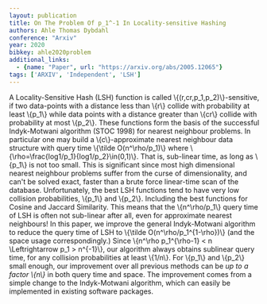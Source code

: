 ```yaml
---
layout: publication
title: On The Problem Of p_1^-1 In Locality-sensitive Hashing
authors: Ahle Thomas Dybdahl
conference: "Arxiv"
year: 2020
bibkey: ahle2020problem
additional_links:
  - {name: "Paper", url: "https://arxiv.org/abs/2005.12065"}
tags: ['ARXIV', 'Independent', 'LSH']
---
```

A Locality-Sensitive Hash (LSH) function is called
\\{(r,cr,p_1,p_2)\\}-sensitive, if two data-points with a distance less than \\{r\\}
collide with probability at least \\{p_1\\} while data points with a distance
greater than \\{cr\\} collide with probability at most \\{p_2\\}. These functions form
the basis of the successful Indyk-Motwani algorithm (STOC 1998) for nearest
neighbour problems. In particular one may build a \\{c\\}-approximate nearest
neighbour data structure with query time \\{\tilde O(n^\rho/p_1)\\} where
\\{\rho=\frac{log1/p_1}{log1/p_2}\in(0,1)\\}. That is, sub-linear time, as long
as \\{p_1\\} is not too small. This is significant since most high dimensional
nearest neighbour problems suffer from the curse of dimensionality, and can't
be solved exact, faster than a brute force linear-time scan of the database.
  Unfortunately, the best LSH functions tend to have very low collision
probabilities, \\{p_1\\} and \\{p_2\\}. Including the best functions for Cosine and
Jaccard Similarity. This means that the \\{n^\rho/p_1\\} query time of LSH is often
not sub-linear after all, even for approximate nearest neighbours!
  In this paper, we improve the general Indyk-Motwani algorithm to reduce the
query time of LSH to \\{\tilde O(n^\rho/p_1^{1-\rho})\\} (and the space usage
correspondingly.) Since \\{n^\rho p_1^{\rho-1} < n \Leftrightarrow p_1 > n^{-1}\\},
our algorithm always obtains sublinear query time, for any collision
probabilities at least \\{1/n\\}. For \\{p_1\\} and \\{p_2\\} small enough, our improvement
over all previous methods can be *up to a factor \\{n\\}* in both query time
and space.
  The improvement comes from a simple change to the Indyk-Motwani algorithm,
which can easily be implemented in existing software packages.
